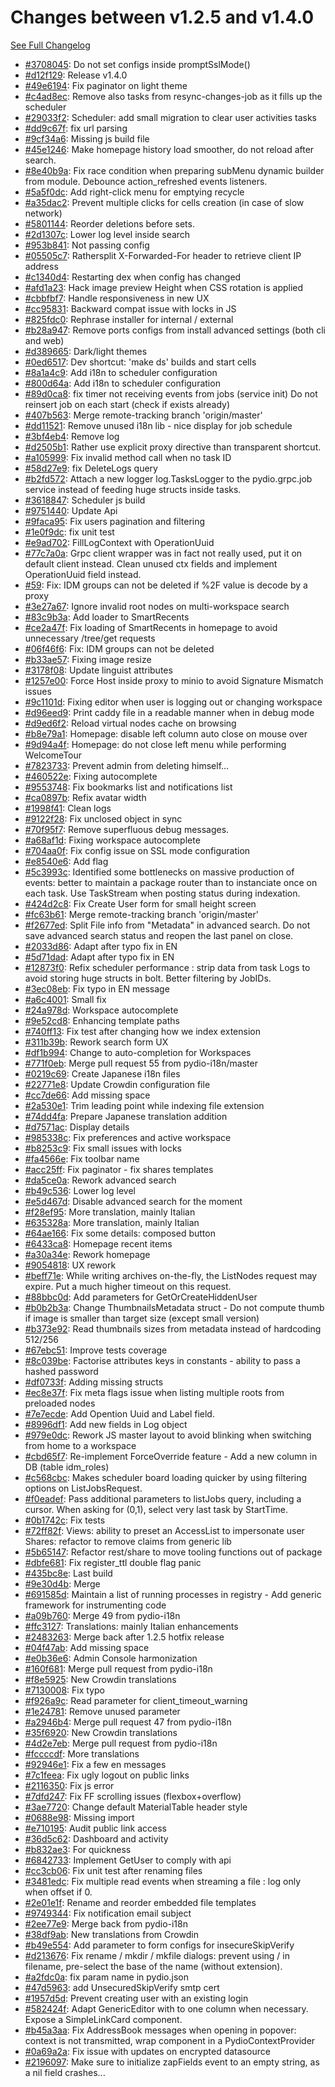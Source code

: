 # Changes between v1.2.5 and v1.4.0

[See Full Changelog](https://github.com/pydio/cells/compare/v1.2.5...v1.4.0)

- [#3708045](https://github.com/pydio/cells/commit/3708045755131242c651710aa5d00fce09ac1194): Do not set configs inside promptSslMode()
- [#d12f129](https://github.com/pydio/cells/commit/d12f1296b57cf1923a0e86a869780030bff08865): Release v1.4.0
- [#49e6194](https://github.com/pydio/cells/commit/49e6194a3a03c52e372a6b6c2ba39177cf0ba83c): Fix paginator on light theme
- [#c4ad8ec](https://github.com/pydio/cells/commit/c4ad8ec6e3dafecfa27bb915797f8bdb4d92ca19): Remove also tasks from resync-changes-job as it fills up the scheduler
- [#29033f2](https://github.com/pydio/cells/commit/29033f222ba6e1f0ac717953622acc3aeb57ae6e): Scheduler: add small migration to clear user activities tasks
- [#dd9c67f](https://github.com/pydio/cells/commit/dd9c67f7985ae93975a116cebf17cee52ac265d2): fix url parsing
- [#9cf34a6](https://github.com/pydio/cells/commit/9cf34a67aab3a590cb593d645fc4489a094bcbe0): Missing js build file
- [#45e1246](https://github.com/pydio/cells/commit/45e12466011c39e42702a135c00af4a34551cc5f): Make homepage history load smoother, do not reload after search.
- [#8e40b9a](https://github.com/pydio/cells/commit/8e40b9ae539905c348d7e7c66c5ca37eb70d2539): Fix race condition when preparing subMenu dynamic builder from module. Debounce action_refreshed events listeners.
- [#5a5f0dc](https://github.com/pydio/cells/commit/5a5f0dc96caee9f056991f89594f84c742b9ac3f): Add right-click menu for emptying recycle
- [#a35dac2](https://github.com/pydio/cells/commit/a35dac2d1d6e2b364300bc526e6b0f9ddd7f012f): Prevent multiple clicks for cells creation (in case of slow network)
- [#5801144](https://github.com/pydio/cells/commit/5801144f6cc098db5f2af405ed91126102b111bb): Reorder deletions before sets.
- [#2d1307c](https://github.com/pydio/cells/commit/2d1307c327e3bbd6d794702203c4bdfad4a278ff): Lower log level inside search
- [#953b841](https://github.com/pydio/cells/commit/953b84183f39b1efc7d2d6ea2c97f8bddc16e4fb): Not passing config
- [#05505c7](https://github.com/pydio/cells/commit/05505c7969ccacac34cc66a611a064baf3dcc368): Rathersplit X-Forwarded-For header to retrieve client IP address
- [#c1340d4](https://github.com/pydio/cells/commit/c1340d438d1bca377d95efa9754410c773fb66f9): Restarting dex when config has changed
- [#afd1a23](https://github.com/pydio/cells/commit/afd1a23c6b8f78cee2fa0a28cbdc873af95107f3): Hack image preview Height when CSS rotation is applied
- [#cbbfbf7](https://github.com/pydio/cells/commit/cbbfbf7d3807ec7b51875d074fc4bcca48437ba1): Handle responsiveness in new UX
- [#cc95831](https://github.com/pydio/cells/commit/cc95831704b850cae98808c92778685a8b580801): Backward compat issue with locks in JS
- [#825fdc0](https://github.com/pydio/cells/commit/825fdc0ae23ac4855c36ce9c067ed855ede89bd3): Rephrase installer for internal / external
- [#b28a947](https://github.com/pydio/cells/commit/b28a94779449655964162b9d4a604b8e34ce8549): Remove ports configs from install advanced settings (both cli and web)
- [#d389665](https://github.com/pydio/cells/commit/d389665dab10f3116bdd089bc4887f7d21ca7b3e): Dark/light themes
- [#0ed6517](https://github.com/pydio/cells/commit/0ed6517c1a4777497f59f6f4cc3d9ac431779331): Dev shortcut: 'make ds' builds and start cells
- [#8a1a4c9](https://github.com/pydio/cells/commit/8a1a4c9f2b95d83593614426df5aec561f15e23e): Add i18n to scheduler configuration
- [#800d64a](https://github.com/pydio/cells/commit/800d64a5a413511710664e47340b9996d90dbb71): Add i18n to scheduler configuration
- [#89d0ca8](https://github.com/pydio/cells/commit/89d0ca82dc8dc543ab371e28a627ae975770d435): fix timer not receiving events from jobs (service init) Do not reinsert job on each start (check if exists already)
- [#407b563](https://github.com/pydio/cells/commit/407b56320f5a1a06999a7978517cfd49a3e1687e): Merge remote-tracking branch 'origin/master'
- [#dd11521](https://github.com/pydio/cells/commit/dd11521e3c69973f3bd9d5b0df87278e15d4be8f): Remove unused i18n lib - nice display for job schedule
- [#3bf4eb4](https://github.com/pydio/cells/commit/3bf4eb4638e3574936b523074bfa9bca10befe02): Remove log
- [#d2505b1](https://github.com/pydio/cells/commit/d2505b197fc31de01bb01c438b01ca8f47f10f44): Rather use explicit proxy directive than transparent shortcut.
- [#a105999](https://github.com/pydio/cells/commit/a105999f78a84ce8aac2c9db93375b89cc54a183): Fix invalid method call when no task ID
- [#58d27e9](https://github.com/pydio/cells/commit/58d27e954719901ea71de9d60a2b603b2005958e): fix DeleteLogs query
- [#b2fd572](https://github.com/pydio/cells/commit/b2fd572f6972d14ebb4740535a006bd391a785c6): Attach a new logger log.TasksLogger to the pydio.grpc.job service instead of feeding huge structs inside tasks.
- [#3618847](https://github.com/pydio/cells/commit/361884770dc61d271b3bcea70a06f96f26e3cc57): Scheduler js build
- [#9751440](https://github.com/pydio/cells/commit/9751440777ff71c706c7d60ad0dbc6fa3e33c067): Update Api
- [#9faca95](https://github.com/pydio/cells/commit/9faca95f60a724af649b780079d1b307f156a50d): Fix users pagination and filtering
- [#1e0f9dc](https://github.com/pydio/cells/commit/1e0f9dcd75a7792669caf4bdc7c47769a0fa9dbd): fix unit test
- [#e9ad702](https://github.com/pydio/cells/commit/e9ad7020cb90bb4fcd3c2634ea2a253eea32d3fb): FillLogContext with OperationUuid
- [#77c7a0a](https://github.com/pydio/cells/commit/77c7a0a6db8a160c308e2d6b75bb0a14fc35bada): Grpc client wrapper was in fact not really used, put it on default client instead. Clean unused ctx fields and implement OperationUuid field instead.
- [#59](https://github.com/pydio/cells/pull/59): Fix: IDM groups can not be deleted if %2F value is decode by a proxy
- [#3e27a67](https://github.com/pydio/cells/commit/3e27a67fd1f61d13ff1d75097a77deb0f74b640d): Ignore invalid root nodes on multi-workspace search
- [#83c9b3a](https://github.com/pydio/cells/commit/83c9b3a329ddd9a9ffbc0e41adeeb7dad803af00): Add loader to SmartRecents
- [#ce2a47f](https://github.com/pydio/cells/commit/ce2a47fb35347947c253c64154edbb604c8cfe2a): Fix loading of SmartRecents in homepage to avoid unnecessary /tree/get requests
- [#06f46f6](https://github.com/pydio/cells/commit/06f46f6f1ccfccafd86f2cab1eaa16e45b3e2007): Fix: IDM groups can not be deleted
- [#b33ae57](https://github.com/pydio/cells/commit/b33ae57989b0fdd5ca5e621dd3fbf1b9b7b9bb22): Fixing image resize
- [#3178f08](https://github.com/pydio/cells/commit/3178f08147c4e2ab42e93a79336eacc7b87e343a): Update linguist attributes
- [#1257e00](https://github.com/pydio/cells/commit/1257e00c6e70c014df2dbc337555ed95e035388b): Force Host inside proxy to minio to avoid Signature Mismatch issues
- [#9c1101d](https://github.com/pydio/cells/commit/9c1101d2e8e34278abf5ef18c52355d36ab5d971): Fixing editor when user is logging out or changing workspace
- [#d96eed9](https://github.com/pydio/cells/commit/d96eed95a34f5d154db0b6807cc7f9b777a450e9): Print caddy file in a readable manner when in debug mode
- [#d9ed6f2](https://github.com/pydio/cells/commit/d9ed6f249eb8c912579a9683cb36f9a7443c8eb0): Reload virtual nodes cache on browsing
- [#b8e79a1](https://github.com/pydio/cells/commit/b8e79a10e2ccccbf7d1c297b12f9d76c36376f15): Homepage: disable left column auto close on mouse over
- [#9d94a4f](https://github.com/pydio/cells/commit/9d94a4f33f35bfdfa38f64fdc3710f16bb196cb4): Homepage: do not close left menu while performing WelcomeTour
- [#7823733](https://github.com/pydio/cells/commit/7823733d0e145e53cb0da1c258855de949c6ae45): Prevent admin from deleting himself...
- [#460522e](https://github.com/pydio/cells/commit/460522ec5a78505e25aed570b4f8aa2c4be0df06): Fixing autocomplete
- [#9553748](https://github.com/pydio/cells/commit/95537484c11b4277a2c6145eabc88011a7445414): Fix bookmarks list and notifications list
- [#ca0897b](https://github.com/pydio/cells/commit/ca0897bf3c86ba0c7dd493080db4909f8fdf0939): Refix avatar width
- [#1998f41](https://github.com/pydio/cells/commit/1998f41a4a1dc9e799282bcceca6a5247ff2e8dc): Clean logs
- [#9122f28](https://github.com/pydio/cells/commit/9122f28afc21a09b4cf5a2094c525c8604c30974): Fix unclosed object in sync
- [#70f95f7](https://github.com/pydio/cells/commit/70f95f7bce3983600979bd1d10b58b6c750d2916): Remove superfluous debug messages.
- [#a68af1d](https://github.com/pydio/cells/commit/a68af1d1015d63fa0ca493b3173c56df7b95f677): Fixing workspace autocomplete
- [#704aa0f](https://github.com/pydio/cells/commit/704aa0ffe31131826e71a43890210b3c57e513ee): Fix config issue on SSL mode configuration
- [#e8540e6](https://github.com/pydio/cells/commit/e8540e654a295ee91d231ab244d5e561844dd158): Add flag
- [#5c3993c](https://github.com/pydio/cells/commit/5c3993c1910bbc004edb54a4ca070203be39a27e): Identified some bottlenecks on massive production of events: better to maintain a package router than to instanciate once on each task. Use TaskStream when posting status during indexation.
- [#424d2c8](https://github.com/pydio/cells/commit/424d2c851db7f6902a8a71676640bf4cb4a633e7): Fix Create User form for small height screen
- [#fc63b61](https://github.com/pydio/cells/commit/fc63b614273ce3391b9da0dec6ebaa3d0526a05a): Merge remote-tracking branch 'origin/master'
- [#f2677ed](https://github.com/pydio/cells/commit/f2677ed6565f263948ca465aa887dae878d61118): Split File info from "Metadata" in advanced search. Do not save advanced search status and reopen the last panel on close.
- [#2033d86](https://github.com/pydio/cells/commit/2033d86a74f1300964b83e95909d2c1df0b6730f): Adapt after typo fix in EN
- [#5d71dad](https://github.com/pydio/cells/commit/5d71dad49d353b52407e180c16c667f5b481e804): Adapt after typo fix in EN
- [#12873f0](https://github.com/pydio/cells/commit/12873f09c60eaa24aae227745318d7fefe031f53): Refix scheduler performance : strip data from task Logs to avoid storing huge structs in bolt. Better filtering by JobIDs.
- [#3ec08eb](https://github.com/pydio/cells/commit/3ec08eb0a6f1629dfbf444a804ac52a83b8de592): Fix typo in EN message
- [#a6c4001](https://github.com/pydio/cells/commit/a6c4001db118b5f9ca1d206e1c7bf2b49486119e): Small fix
- [#24a978d](https://github.com/pydio/cells/commit/24a978d780bae67c864bee0a50152692a8295f9d): Workspace autocomplete
- [#9e52cd8](https://github.com/pydio/cells/commit/9e52cd8cd36bc74cc8fc991bb7644611fe5352ff): Enhancing template paths
- [#740ff13](https://github.com/pydio/cells/commit/740ff139cdade189c9bb36807c079a7ab741ba45): Fix test after changing how we index extension
- [#311b39b](https://github.com/pydio/cells/commit/311b39bde7376dc6648a17c2490ee0e9ba90a2cb): Rework search form UX
- [#df1b994](https://github.com/pydio/cells/commit/df1b994d4f936d959e2c59c7afaf129dfe636a1c): Change to auto-completion for Workspaces
- [#771f0eb](https://github.com/pydio/cells/commit/771f0eb758bfea23e8beee81efcdc2617833bfab): Merge pull request 55 from pydio-i18n/master
- [#0219c69](https://github.com/pydio/cells/commit/0219c697290a69546c1e1d65cc890c2c847d0853): Create Japanese i18n files
- [#22771e8](https://github.com/pydio/cells/commit/22771e8697d273f0bdcc398e2937eb5211a4e2ce): Update Crowdin configuration file
- [#cc7de66](https://github.com/pydio/cells/commit/cc7de66cb4be8f0b2330b47ed0215753e5b36553): Add missing space
- [#2a530e1](https://github.com/pydio/cells/commit/2a530e134251296de990da177c7c2343ecf50b38): Trim leading point while indexing file extension
- [#74dd4fa](https://github.com/pydio/cells/commit/74dd4fa4e79385245b64342fdbf31d30944bd9d2): Prepare Japanese translation addition
- [#d7571ac](https://github.com/pydio/cells/commit/d7571ac7b553b7abf2dc04c06bb3ac281418924c): Display details
- [#985338c](https://github.com/pydio/cells/commit/985338c2b6bd5cfcfeb087c579823b190f8ffcb0): Fix preferences and active workspace
- [#b8253c9](https://github.com/pydio/cells/commit/b8253c9ea07cf3c3d74a7efd37eda8e84630f459): Fix small issues with locks
- [#fa4566e](https://github.com/pydio/cells/commit/fa4566e5e9cabd2d16cd2a56991a0a20aa532579): Fix toolbar name
- [#acc25ff](https://github.com/pydio/cells/commit/acc25ffad3081dbd252e53060b627110831f4acc): Fix paginator - fix shares templates
- [#da5ce0a](https://github.com/pydio/cells/commit/da5ce0a6007f661f517135162b850ca58b232229): Rework advanced search
- [#b49c536](https://github.com/pydio/cells/commit/b49c5368d2a5a7856c1b3f3d372e974ccd97a514): Lower log level
- [#e5d467d](https://github.com/pydio/cells/commit/e5d467d1aea49f4883500386d01b1d9d4e78b759): Disable advanced search for the moment
- [#f28ef95](https://github.com/pydio/cells/commit/f28ef952eb7c7116f7269eb8b084516a1b8d6aff): More translation, mainly Italian
- [#635328a](https://github.com/pydio/cells/commit/635328a86744f1b68126d6881ca3ffe7484a6a40): More translation, mainly Italian
- [#64ae166](https://github.com/pydio/cells/commit/64ae166cc34fe451ce203ccbb77d2b15e076a589): Fix some details: composed button
- [#6433ca8](https://github.com/pydio/cells/commit/6433ca84a538da2d731013a308f495b4e724d033): Homepage recent items
- [#a30a34e](https://github.com/pydio/cells/commit/a30a34ef3a35f730209bf827282753acc079e885): Rework homepage
- [#9054818](https://github.com/pydio/cells/commit/905481898d36ac08765c227c97f54a34bf16ea6f): UX rework
- [#beff71e](https://github.com/pydio/cells/commit/beff71e38b62c1e724d1d1bc62b8329ecc2eb30e): While writing archives on-the-fly, the ListNodes request may expire. Put a much higher timeout on this request.
- [#88bbc0d](https://github.com/pydio/cells/commit/88bbc0d1f394423c3577dea0674f9b276088f50f): Add parameters for GetOrCreateHiddenUser
- [#b0b2b3a](https://github.com/pydio/cells/commit/b0b2b3a1b92e2d9c5170f81964a06d5cf6043bc3): Change ThumbnailsMetadata struct - Do not compute thumb if image is smaller than target size (except small version)
- [#b373e92](https://github.com/pydio/cells/commit/b373e923632b8810a13323cabd8c0cb08e6bc549): Read thumbnails sizes from metadata instead of hardcoding 512/256
- [#67ebc51](https://github.com/pydio/cells/commit/67ebc51dfe222248ab77bcdc61471147003613d4): Improve tests coverage
- [#8c039be](https://github.com/pydio/cells/commit/8c039be3001fb0f190f591ee6682d368d4642b78): Factorise attributes keys in constants - ability to pass a hashed password
- [#df0733f](https://github.com/pydio/cells/commit/df0733fef3bdeccd1b54693b3a52c392a14e7a9c): Adding missing structs
- [#ec8e37f](https://github.com/pydio/cells/commit/ec8e37f778c7ddbdc59f522e9a5ef5916de5dbc8): Fix meta flags issue when listing multiple roots from preloaded nodes
- [#7e7ecde](https://github.com/pydio/cells/commit/7e7ecde82a9be24c26ae7f447bb3982d709aa18f): Add Opention Uuid and Label field.
- [#8996df1](https://github.com/pydio/cells/commit/8996df1c5ecf1b7898d7ecfd431adb7960d0f141): Add new fields in Log object
- [#979e0dc](https://github.com/pydio/cells/commit/979e0dc29588da796b2a05b665c32059bfda8d6f): Rework JS master layout to avoid blinking when switching from home to a workspace
- [#cbd65f7](https://github.com/pydio/cells/commit/cbd65f7818135ef7328e2db471f85befd884d84a): Re-implement ForceOverride feature - Add a new column in DB (table idm_roles)
- [#c568cbc](https://github.com/pydio/cells/commit/c568cbc33388ca57aece0fbc445d19914fc52a8f): Makes scheduler board loading quicker by using filtering options on ListJobsRequest.
- [#f0eadef](https://github.com/pydio/cells/commit/f0eadefb2a682e8d6cd2a4a5fc219dc83c3d0e31): Pass additional parameters to listJobs query, including a cursor. When asking for (0,1), select very last task by StartTime.
- [#0b1742c](https://github.com/pydio/cells/commit/0b1742cdd11c5c0c94e09de24d547be646f33211): Fix tests
- [#72ff82f](https://github.com/pydio/cells/commit/72ff82f59bf18e23077ec817936536f7eb216161): Views: ability to preset an AccessList to impersonate user Shares: refactor to remove claims from generic lib
- [#5b65147](https://github.com/pydio/cells/commit/5b65147bc098f4020289e1a7439e43cf145c13a1): Refactor rest/share to move tooling functions out of package
- [#dbfe681](https://github.com/pydio/cells/commit/dbfe68174f420c5b84a6817aa48f84bea8abb6e3): Fix register_ttl double flag panic
- [#435bc8e](https://github.com/pydio/cells/commit/435bc8e7be1820a37c56ced94436570585a411cb): Last build
- [#9e30d4b](https://github.com/pydio/cells/commit/9e30d4b3396d2f0867ede886feb5cae33b517676): Merge
- [#691585d](https://github.com/pydio/cells/commit/691585d70172385ca0b660f34dc7ed5f2f74664e): Maintain a list of running processes in registry - Add generic framework for instrumenting code
- [#a09b760](https://github.com/pydio/cells/commit/a09b76047e56353e05b7de0f51f530eb5fef2512): Merge 49 from pydio-i18n
- [#ffc3127](https://github.com/pydio/cells/commit/ffc3127f8491e1cae16bb8e94d5a0c9cbca30488): Translations: mainly Italian enhancements
- [#2483263](https://github.com/pydio/cells/commit/2483263f756969637e55d74f3c466dc67ac60cda): Merge back after 1.2.5 hotfix release
- [#04f47ab](https://github.com/pydio/cells/commit/04f47ab5b921b9e98dfedb6b747b11ecd70f624d): Add missing space
- [#e0b36e6](https://github.com/pydio/cells/commit/e0b36e628ed5011f94fce1a9204a583e77acf532): Admin Console harmonization
- [#160f681](https://github.com/pydio/cells/commit/160f681e27b1aae5bde600fe81692fbf8a4923a8): Merge pull request from pydio-i18n
- [#f8e5925](https://github.com/pydio/cells/commit/f8e5925ad54ba13d9e663a96e314191dfc3e3057): New Crowdin translations
- [#7130008](https://github.com/pydio/cells/commit/71300084f3a275f1f614936d93e18ddb75ec0ebf): Fix typo
- [#f926a9c](https://github.com/pydio/cells/commit/f926a9cf8ed7b34a1016ffca3b1bad5495852af0): Read parameter for client_timeout_warning
- [#1e24781](https://github.com/pydio/cells/commit/1e24781d47dbb1615bcd05bfaaf245531a88f0f3): Remove unused parameter
- [#a2946b4](https://github.com/pydio/cells/commit/a2946b44026bb81d819f8d2016df05bf764e041e): Merge pull request 47 from pydio-i18n
- [#35f6920](https://github.com/pydio/cells/commit/35f6920c3263e5f19cc6572da6c098400820ee0b): New Crowdin translations
- [#4d2e7eb](https://github.com/pydio/cells/commit/4d2e7ebecf9dd723514be3d8a12b8b69904bfb1b): Merge pull request from pydio-i18n
- [#fccccdf](https://github.com/pydio/cells/commit/fccccdf0d32d80f60c96367cdf18070f966f98af): More translations
- [#92946e1](https://github.com/pydio/cells/commit/92946e1b1f9f11432818d28f743b07e19223fc91): Fix a few en messages
- [#7c1feea](https://github.com/pydio/cells/commit/7c1feeab88074a0d3e6b1291c062f86f9ccb2eec): Fix ugly logout on public links
- [#2116350](https://github.com/pydio/cells/commit/2116350b27f9a6c11ac022c93724c0d5478b5083): Fix js error
- [#7dfd247](https://github.com/pydio/cells/commit/7dfd247d7755c6785b252546291fd5b426ef8d86): Fix FF scrolling issues (flexbox+overflow)
- [#3ae7720](https://github.com/pydio/cells/commit/3ae772035f2a1e3afee1f2345381bd91e630641b): Change default MaterialTable header style
- [#0688e98](https://github.com/pydio/cells/commit/0688e98da2ae55b25797d510bd474d7027fa761f): Missing import
- [#e710195](https://github.com/pydio/cells/commit/e710195adb824f11fa20468b1bbaa9832210846b): Audit public link access
- [#36d5c62](https://github.com/pydio/cells/commit/36d5c625a62343e62db92290d2c1c411640c33cf): Dashboard and activity
- [#b832ae3](https://github.com/pydio/cells/commit/b832ae3abb34879c55e3d65bec2f16f0879b18ce): For quickness
- [#6842733](https://github.com/pydio/cells/commit/6842733915355a73438571a267c6181d26d7c0a1): Implement GetUser to comply with api
- [#cc3cb06](https://github.com/pydio/cells/commit/cc3cb065c787a2f6ab0d35d04c7b9915b854a262): Fix unit test after renaming files
- [#3481edc](https://github.com/pydio/cells/commit/3481edc91192f746e9b46074d55c63697fd5ecb6): Fix multiple read events when streaming a file : log only when offset if 0.
- [#2e01e1f](https://github.com/pydio/cells/commit/2e01e1fbbc9f2ee119dfabb3ae57aea1ed7b8873): Rename and reorder embedded file templates
- [#9749344](https://github.com/pydio/cells/commit/97493441cb6ae9dc7434fcb63ee3be27ca4fecec): Fix notification email subject
- [#2ee77e9](https://github.com/pydio/cells/commit/2ee77e95db343d90a515f69f7a57208f74089e04): Merge back from pydio-i18n
- [#38df9ab](https://github.com/pydio/cells/commit/38df9ab118ea371c914c547b4f0342595a85bff1): New translations from Crowdin
- [#b49e554](https://github.com/pydio/cells/commit/b49e5549ffa7cf34dcde1802fda8fb096b28cca4): Add parameter to form configs for insecureSkipVerify
- [#d213676](https://github.com/pydio/cells/commit/d213676acaadf14ec8c8d80386c5fa0f9b75bf5f): Fix rename / mkdir / mkfile dialogs: prevent using / in filename, pre-select the base of the name (without extension).
- [#a2fdc0a](https://github.com/pydio/cells/commit/a2fdc0a72a361b2a51818faa2578987ae5cfd430): fix param name in pydio.json
- [#47d5963](https://github.com/pydio/cells/commit/47d5963cc30a51b7bafd910600692f5977ea16b0): add UnsecuredSkipVerify smtp cert
- [#1957d5d](https://github.com/pydio/cells/commit/1957d5d46041418dd6d4f689dce6f5e4ccc0cb8d): Prevent creating user with an existing login
- [#582424f](https://github.com/pydio/cells/commit/582424fa6ea164dc5f8e9c46378a11a3c85ecaa0): Adapt GenericEditor with to one column when necessary. Expose a SimpleLinkCard component.
- [#b45a3aa](https://github.com/pydio/cells/commit/b45a3aabd595b44742f77ae20b858b426d51c58c): Fix AddressBook messages when opening in popover: context is not transmitted, wrap component in a PydioContextProvider
- [#0a69a2a](https://github.com/pydio/cells/commit/0a69a2ac04a5b746a6260fdd2fbc90f6a074febd): Fix issue with updates on encrypted datasource
- [#2196097](https://github.com/pydio/cells/commit/21960973021271ef44c52e2f0de911a6ece0be7b): Make sure to initialize zapFields event to an empty string, as a nil field crashes...

